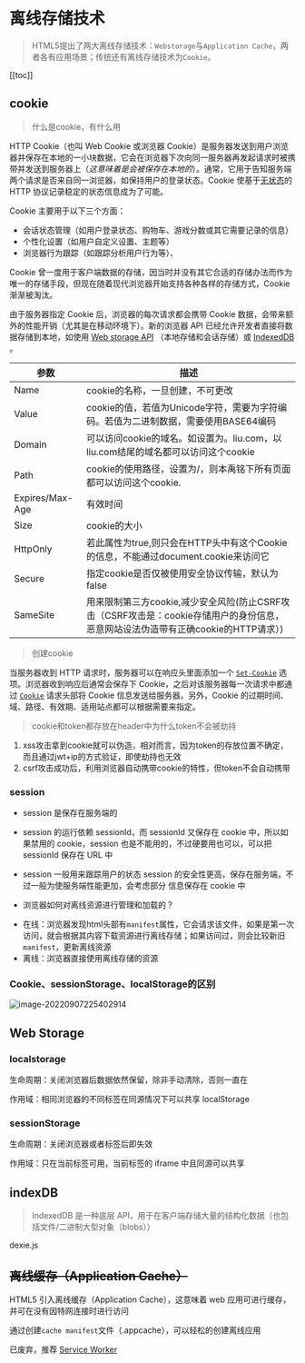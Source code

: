 # 离线存储技术
> HTML5提出了两大离线存储技术：`Webstorage`与`Application Cache`，两者各有应用场景；传统还有离线存储技术为`Cookie`。

[[toc]]

## cookie

> 什么是cookie，有什么用

HTTP Cookie（也叫 Web Cookie 或浏览器 Cookie）是服务器发送到用户浏览器并保存在本地的一小块数据，它会在浏览器下次向同一服务器再发起请求时被携带并发送到服务器上（*这意味着是会被保存在本地的*）。通常，它用于告知服务端两个请求是否来自同一浏览器，如保持用户的登录状态。Cookie 使基于[无状态](https://developer.mozilla.org/en-US/docs/Web/HTTP/Overview#http_is_stateless_but_not_sessionless)的 HTTP 协议记录稳定的状态信息成为了可能。

Cookie 主要用于以下三个方面：

- 会话状态管理（如用户登录状态、购物车、游戏分数或其它需要记录的信息）
- 个性化设置（如用户自定义设置、主题等）
- 浏览器行为跟踪（如跟踪分析用户行为等）、

Cookie 曾一度用于客户端数据的存储，因当时并没有其它合适的存储办法而作为唯一的存储手段，但现在随着现代浏览器开始支持各种各样的存储方式，Cookie 渐渐被淘汰。

由于服务器指定 Cookie 后，浏览器的每次请求都会携带 Cookie 数据，会带来额外的性能开销（尤其是在移动环境下）。新的浏览器 API 已经允许开发者直接将数据存储到本地，如使用 [Web storage API](https://developer.mozilla.org/zh-CN/docs/Web/API/Web_Storage_API) （本地存储和会话存储）或 [IndexedDB](https://developer.mozilla.org/zh-CN/docs/Web/API/IndexedDB_API) 。

| **参数**        | **描述**                                                     |
| --------------- | ------------------------------------------------------------ |
| Name            | cookie的名称，一旦创建，不可更改                             |
| Value           | cookie的值，若值为Unicode字符，需要为字符编码。若值为二进制数据，需要使用BASE64编码 |
| Domain          | 可以访问cookie的域名。如设置为。liu.com，以liu.com结尾的域名都可以访问这个cookie |
| Path            | cookie的使用路径，设置为/，则本禹铭下所有页面都可以访问这个cookie. |
| Expires/Max-Age | 有效时间                                                     |
| Size            | cookie的大小                                                 |
| HttpOnly        | 若此属性为true,则只会在HTTP头中有这个Cookie的信息，不能通过document.cookie来访问它 |
| Secure          | 指定cookie是否仅被使用安全协议传输，默认为false              |
| SameSite        | 用来限制第三方cookie,减少安全风险(防止CSRF攻击（CSRF攻击是：cookie存储用户的身份信息，恶意网站设法伪造带有正确cookie的HTTP请求）) |

> 创建cookie

当服务器收到 HTTP 请求时，服务器可以在响应头里面添加一个 [`Set-Cookie`](https://developer.mozilla.org/zh-CN/docs/Web/HTTP/Headers/Set-Cookie) 选项。浏览器收到响应后通常会保存下 Cookie，之后对该服务器每一次请求中都通过 [`Cookie`](https://developer.mozilla.org/zh-CN/docs/Web/HTTP/Headers/Cookie) 请求头部将 Cookie 信息发送给服务器。另外，Cookie 的过期时间、域、路径、有效期、适用站点都可以根据需要来指定。

> cookie和token都存放在header中为什么token不会被劫持

1. xss攻击拿到cookie就可以伪造，相对而言，因为token的存放位置不确定，而且通过jwt+ip的方式验证，即使劫持也无效
2. csrf攻击成功后，利用浏览器自动携带cookie的特性，但token不会自动携带

### session
- session 是保存在服务端的
- session 的运行依赖 sessionId，而 sessionId 又保存在 cookie 中，所以如果禁用的 cookie，session 也是不能用的，不过硬要用也可以，可以把 sessionId 保存在 URL 中
- session 一般用来跟踪用户的状态 session 的安全性更高，保存在服务端，不过一般为使服务端性能更加，会考虑部分 信息保存在 cookie 中

- 浏览器如何对离线资源进行管理和加载的？

* 在线：浏览器发现html头部有`manifest`属性，它会请求该文件，如果是第一次访问，就会根据其内容下载资源进行离线存储；如果访问过，则会比较新旧`manifest`，更新离线资源
* 离线：浏览器直接使用离线存储的资源

### Cookie、sessionStorage、localStorage的区别

![image-20220907225402914](https://imagehost-1311720054.cos.ap-nanjing.myqcloud.com/blog/%E5%8D%9A%E5%AE%A2%E6%80%A7%E8%83%BD%E4%BC%98%E5%8C%96/image-20220907225402914.png)

## Web Storage

### localstorage

生命周期：关闭浏览器后数据依然保留，除非手动清除，否则一直在

作用域：相同浏览器的不同标签在同源情况下可以共享 localStorage

### sessionStorage

生命周期：关闭浏览器或者标签后即失效

作用域：只在当前标签可用，当前标签的 iframe 中且同源可以共享

## indexDB
> IndexedDB 是一种底层 API，用于在客户端存储大量的结构化数据（也包括文件/二进制大型对象（blobs））

dexie.js

## ~~离线缓存（Application Cache）~~

HTML5 引入离线缓存（Application Cache），这意味着 web 应用可进行缓存，并可在没有因特网连接时进行访问

通过创建`cache manifest`文件（.appcache），可以轻松的创建离线应用

已废弃，推荐 [Service Worker](https://developer.mozilla.org/zh-CN/docs/Web/API/Service_Worker_API)
